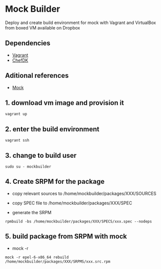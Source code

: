 Mock Builder
========================

Deploy and create build environment for mock with Vagrant and VirtualBox from boxed VM available on Dropbox

## Dependencies

- [Vagrant](https://www.vagrantup.com/)
- [ChefDK](https://downloads.chef.io/chef-dk/)

## Aditional references

- [Mock](https://fedoraproject.org/wiki/Mock?rd=Subprojects/Mock)



## 1. download vm image and provision it

```
vagrant up
```

## 2. enter the build environment

```
vagrant ssh
```

## 3. change to build user

```
sudo su - mockbuilder
```


## 4. Create SRPM for the package

* copy relevant sources to /home/mockbuilder/packages/XXX/SOURCES

* copy SPEC file to /home/mockbuilder/packages/XXX/SPEC

* generate the SRPM
```
rpmbuild -bs /home/mockbuilder/packages/XXX/SPECS/xxx.spec --nodeps
```


## 5. build package from SRPM with mock


* mock -r <REPO RELEASE> <SRPM PATH>

```
mock -r epel-6-x86_64 rebuild /home/mockbuilder/packages/XXX/SRPMS/xxx.src.rpm
```
